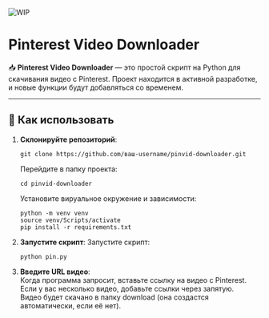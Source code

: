 ![WIP](https://img.shields.io/badge/Work_In_Progress-🛠️-yellow)
# Pinterest Video Downloader

📥 **Pinterest Video Downloader** — это простой скрипт на Python для скачивания видео с Pinterest. Проект находится в активной разработке, и новые функции будут добавляться со временем.

---

## 🚀 Как использовать


1. **Склонируйте репозиторий**:   

   ```
   git clone https://github.com/ваш-username/pinvid-downloader.git
   ```

   Перейдите в папку проекта:  
   ```
   cd pinvid-downloader 
   ```
   Установите вируальное окружение и зависимости:
   ```
   python -m venv venv   
   source venv/Scripts/activate   
   pip install -r requirements.txt
   ```

2. **Запустите скрипт**: 
   Запустите скрипт:
   ```
   python pin.py
   ```
   

3. **Введите URL видео**:   
Когда программа запросит, вставьте ссылку на видео с Pinterest.  
Если у вас несколько видео, добавьте ссылки через запятую.     
Видео будет скачано в папку download (она создастся автоматически, если её нет).     



